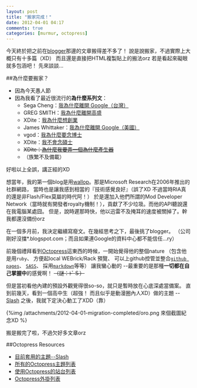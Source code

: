 ```yaml
---
layout: post
title: "搬家完成！"
date: 2012-04-01 04:17
comments: true
categories: [murmur, octopress] 
---
```

今天終於把之前在[blogger](http://orokana-bl.blogspot.com)那邊的文章搬得差不多了！
說是說搬家，不過實際上大概只有十多篇（XD） 而且還是直接把HTML複製貼上的搬法orz 若是看起來礙眼就多包涵吧！
先來談談…

##為什麼要搬家？
- 因為今天愚人節
- 因為我看了最近很流行的**為什麼系列文**：
	- Sega Cheng：[我為什麼離開 Google（台灣）][1]
	- GREG SMITH：[我為什麼離開高盛][2]
	- XDite：[我為什麼想創業][3]
	- James Whittaker：[我為什麼離開 Google（美國）][4]
	- vgod：[我為什麼要念博士][5]
	- XDite：[我不會念碩士][6]
	- <del>XDite：[為什麼我要弄一個為什麼產生器][7]</del>
	- （族繁不及備載）

[1]: http://mmdays.com/2012/03/19/why-i-left-google/
[2]: http://www.nytimes.com/2012/03/14/opinion/why-i-am-leaving-goldman-sachs.html?_r=4&pagewanted=all%3Fsrc%3Dtp&smid=fb-share
[3]: http://xdite-smalltalk.tumblr.com/post/18303489993
[4]: http://blogs.msdn.com/b/jw_on_tech/archive/2012/03/13/why-i-left-google.aspx
[5]: http://blog.vgod.tw/2012/03/20/why-i-do-phd/
[6]: http://xdite-smalltalk.tumblr.com/post/17898487098/why-i-dont-get-a-master-degree
[7]: http://whydonti.heroku.com

好啦以上全誤，講正經的XD  

想當年，我的第一個blog是用[wallop](http://zh.wikipedia.org/wiki/Wallop)。那是Microsoft Research在2006年推出的社群網路，
當時也是讓我感到相當的『技術感覺良好』（誤了XD 不過當時RIA真的還是非Flash/Flex莫屬的時代阿！）
於是還加入他們所謂的Mod Developer Network（當時就有開發者royalty機制！），貢獻了不少垃圾。而他的API聽說還在我電腦某處囧。
但是，說時遲那時快，他以迅雷不及掩耳的速度被關掉了。幹我都還沒備份orz

在一個多月前，我決定繼續寫廢文。在幾經思考之下，最後挑了blogger。
（公司剛好沒擋*.blogspot.com；而且如果連Google的資料中心都不能信任...ry）

前幾個禮拜看到[Octopress][]這東西的時候，一開始覺得他的整個nature 
（包含他是用`ruby`、 方便起local WEBrick/Rack 預覽、 可以上github控管並整合[`github pages`][git]、 [`SASS`][SASS]、 採用[`markdown`][markdown]等等） 讓我蠻心動的
 --最重要的是那種**一切都在自己掌握中**的感覺啊！ <del>（謎：ﾄﾞＳ）</del>

但是當初看他內建的預設外觀覺得很so-so，就只是暫時放在心底深處當備案。
直到前幾天，看到一個高中生（超強！ 而且似乎是動漫圈內人XD）做的主題 --[Slash][] 之後，我就下定決心動工了XDD（靠）

{%img /attachments/2012-04-01-migration-completed/oro.png 來個截圖紀念XD %}

[Octopress]: http://octopress.org
[TiddlyWiki]: http://www.tiddlywiki.com/
[git]: http://pages.github.com/
[markdown]: http://markdown.tw
[SASS]: http://sass-lang.com/
[Slash]: http://zespia.tw/Octopress-Theme-Slash/index_tw.html

搬是搬完了啦，不過欠好多文章orz

##Octopress Resources
-	[目前套用的主題--Slash][Slash]
-	[所有的Octopress主題列表](https://github.com/imathis/octopress/wiki/List-Of-Octopress-Themes)
-	[使用Octopress的站台列表](https://github.com/imathis/octopress/wiki/Octopress-Sites)
-	[Octopress外掛列表](https://github.com/imathis/octopress/wiki/3rd-party-plug-ins)